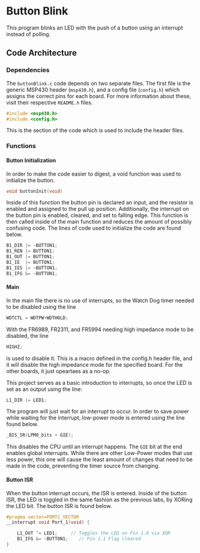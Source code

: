 # Button Blink
This program blinks an LED with the push of a button using an interrupt instead of polling. 

## Code Architecture
### Dependencies 
The `buttonBlink.c` code depends on two separate files. The first file is the generic MSP430  header (`msp430.h`), and a config file (`config.h`) which assigns the correct pins for each board. For more information about these, visit their respective `README.h` files.

```c
#include <msp430.h>
#include <config.h>
```
This is the section of the code which is used to include the header files.
### Functions 

#### Button Initialization

In order to make the code easier to digest, a void function was used to initialize the button.
```c
void buttonInit(void)
```
Inside of this function the button pin is declared an input, and the resistor is enabled and assigned to the pull up position. Additionally, the interrupt on the button pin is enabled, cleared, and set to falling edge. This function is then called inside of the main function and reduces the amount of possibly confusing code. The lines of code used to initialize the code are found below. 
```c 
B1_DIR |= ~BUTTON1;
B1_REN |= BUTTON1; 
B1_OUT |= BUTTON1; 
B1_IE  |= BUTTON1; 
B1_IES |= ~BUTTON1;
B1_IFG &= ~BUTTON1;
```




#### Main

In the main file there is no use of interrupts, so the Watch Dog timer needed to be disabled using the line 
```c
WDTCTL = WDTPW+WDTHOLD;
```
With the FR6989, FR2311, and FR5994 needing high impedance mode to be disabled, the line 
```c
HIGHZ;
```
is used to disable it. This is a macro defined in the config.h header file, and it will disable the high impedance mode for the specified board. For the other boards, it just opeartaes as a no-op. 

This project serves as a basic introduction to interrupts, so once the LED is set as an output using the line:
```c
L1_DIR |= LED1;
```
The program will just wait for an interrupt to occur. In order to save power while waiting for the interrupt, low-power mode is entered using the line found below.
```c
_BIS_SR(LPM0_bits + GIE);
```
This disables the CPU until an interrupt happens. The `GIE` bit at the end enables global interrupts. While there are other Low-Power modes that use less power, this one will cause the least amount of changes that need to be made in the code, preventing the timer source from changing.

#### Button ISR
When the button interrupt occurs, the ISR is entered. Inside of the button ISR, the LED is toggled in the same fashion as the previous labs, by XORing the LED bit. The button ISR is found below.
```c
#pragma vector=PORT1_VECTOR
__interrupt void Port_1(void) {

    L1_OUT ^= LED1;     // Toggles the LED on Pin 1.0 via XOR
    B1_IFG &= ~BUTTON1;    // Pin 1.1 Flag cleared
}
```
